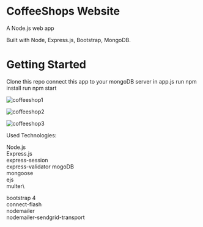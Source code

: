 # CoffeeShops Website
A Node.js web app

Built with Node, Express.js, Bootstrap, MongoDB.

# Getting Started
Clone this repo
connect this app to your mongoDB server in app.js
run npm install
run npm start

![coffeeshop1](https://user-images.githubusercontent.com/64751116/101290267-8533c600-381a-11eb-9631-bacd3a69084c.png)

![coffeeshop2](https://user-images.githubusercontent.com/64751116/101290290-a7c5df00-381a-11eb-9118-524050853da6.png)

![coffeeshop3](https://user-images.githubusercontent.com/64751116/101290313-cfb54280-381a-11eb-9fde-76b5c244fb97.png)

Used Technologies:


Node.js\
Express.js\
express-session\
express-validator
mogoDB\
mongoose\
ejs\
multer\

bootstrap 4\
connect-flash\
nodemailer\
nodemailer-sendgrid-transport
